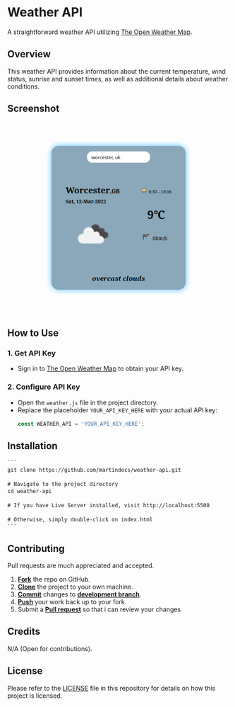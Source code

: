 # Weather API

A straightforward weather API utilizing [The Open Weather Map](https://api.openweathermap.org/api).

## Overview

This weather API provides information about the current temperature, wind status, sunrise and sunset times, as well as additional details about weather conditions.

## Screenshot
<p style="text-align:center; transform: scale(0.8,0.8)">
    <img src="./assets/img/weather-api-src1.png" alt="" />
</p>

## How to Use

### 1. Get API Key

- Sign in to [The Open Weather Map](https://api.openweathermap.org/api) to obtain your API key.

### 2. Configure API Key

- Open the `weather.js` file in the project directory.
- Replace the placeholder `YOUR_API_KEY_HERE` with your actual API key:
  ```javascript
  const WEATHER_API = 'YOUR_API_KEY_HERE';

## Installation

    ```
    git clone https://github.com/martindocs/weather-api.git

    # Navigate to the project directory
    cd weather-api

    # If you have Live Server installed, visit http://localhost:5500
    
    # Otherwise, simply double-click on index.html
    ```

## Contributing

Pull requests are much appreciated and accepted.

1. <a href='https://help.github.com/articles/fork-a-repo/'>**Fork**</a> the repo on GitHub.
2. <a href='https://help.github.com/articles/cloning-a-repository/'>**Clone**</a> the project to your own machine.
3. <a href='https://git-scm.com/book/en/v2/Git-Basics-Recording-Changes-to-the-Repository'>**Commit**</a> changes to <a href='https://git-scm.com/book/en/v2/Git-Branching-Branches-in-a-Nutshell'>**development branch**</a>.
4. <a href='https://help.github.com/articles/pushing-to-a-remote/'>**Push**</a> your work back up to your fork.
5. Submit a <a href='https://help.github.com/articles/about-pull-requests/'>**Pull request**</a> so that i can review your changes

## Credits

N/A (Open for contributions).

## License

Please refer to the [LICENSE](./LICENSE.md) file in this repository for details on how this project is licensed.
